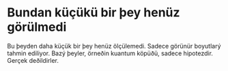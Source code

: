 # Bundan küçükü bir þey henüz görülmedi

Bu þeyden daha küçük bir þey henüz ölçülemedi. Sadece görünür boyutlarý tahmin
ediliyor. Bazý þeyler, örneðin kuantum köpüðü, sadece hipotezdir. Gerçek
deðildirler.
